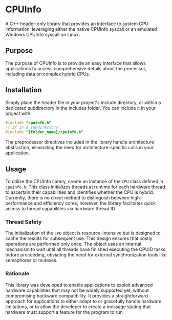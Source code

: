 
# CPUInfo
A C++ header-only library that provides an interface to system CPU information, leveraging either the native CPUInfo syscall or an emulated Windows CPUInfo syscall on Linux.

## Purpose
The purpose of CPUInfo is to provide an easy interface that allows applications to access comprehensive details about the processor, including data on complex hybrid CPUs.

## Installation
Simply place the header file in your project's include directory, or within a dedicated subdirectory in the includes folder. You can include it in your project with:
```cpp
#include "cpuinfo.h"
// If in a subdirectory:
#include "{folder_name}/cpuinfo.h"
```
The preprocessor directives included in the library handle architecture abstraction, eliminating the need for architecture-specific calls in your application.

## Usage
To utilize the CPUInfo library, create an instance of the `CPU` class defined in `cpuinfo.h`. This class initializes threads at runtime for each hardware thread to ascertain their capabilities and identifies whether the CPU is hybrid. Currently, there is no direct method to distinguish between high-performance and efficiency cores; however, the library facilitates quick access to thread capabilities via hardware thread ID.

### Thread Safety
The initialization of the `CPU` object is resource-intensive but is designed to cache the results for subsequent use. This design ensures that costly operations are performed only once. The object uses an internal mechanism to wait until all threads have finished executing the CPUID tasks before proceeding, obviating the need for external synchronization tools like semaphores or mutexes.

### Rationale
This library was developed to enable applications to exploit advanced hardware capabilities that may not be widely supported yet, without compromising backward compatibility. It provides a straightforward approach for applications to either adapt to or gracefully handle hardware limitations, or to allow the developer to create a message stating that hardware must support a feature for the program to run
